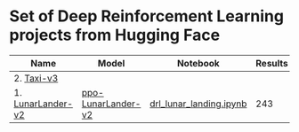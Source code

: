 # Set of Deep Reinforcement Learning projects from Hugging Face

| Name | Model | Notebook | Results |
| --- | --- | --- | --- |
| 2. [Taxi-v3](https://gymnasium.farama.org/environments/toy_text/taxi/) | | | |
| 1. [LunarLander-v2](https://gymnasium.farama.org/environments/box2d/lunar_lander/) | [ppo-LunarLander-v2](https://huggingface.co/jaymanvirk/ppo-LunarLander-v2) | [drl_lunar_landing.ipynb](drl_lunar_landing.ipynb) | 243 |
